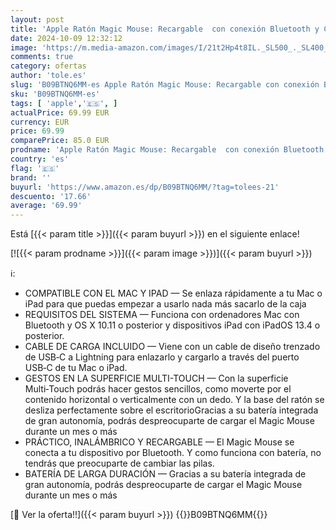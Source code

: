 ```yaml
---
layout: post
title: 'Apple Ratón Magic Mouse: Recargable  con conexión Bluetooth y Compatible con el Mac y iPad; Blanco  Superficie Multi-Touch'
date: 2024-10-09 12:32:12
image: 'https://m.media-amazon.com/images/I/21t2Hp4t8IL._SL500_._SL400_.jpg'
comments: true
category: ofertas
author: 'tole.es'
slug: 'B09BTNQ6MM-es Apple Ratón Magic Mouse: Recargable con conexión Bluetooth...'
sku: 'B09BTNQ6MM-es'
tags: [ 'apple','🇪🇸', ]
actualPrice: 69.99 EUR
currency: EUR
price: 69.99
comparePrice: 85.0 EUR
prodname: 'Apple Ratón Magic Mouse: Recargable  con conexión Bluetooth y Compatible con el Mac y iPad; Blanco  Superficie Multi-Touch'
country: 'es'
flag: '🇪🇸'
brand: ''
buyurl: 'https://www.amazon.es/dp/B09BTNQ6MM/?tag=tolees-21'
descuento: '17.66'
average: '69.99'
---
```


Está [{{< param title >}}]({{< param buyurl >}}) en el siguiente enlace!

[![{{< param prodname >}}]({{< param image >}})]({{< param buyurl >}})

ℹ️:

- COMPATIBLE CON EL MAC Y IPAD — Se enlaza rápidamente a tu Mac o iPad para que puedas empezar a usarlo nada más sacarlo de la caja
- REQUISITOS DEL SISTEMA — Funciona con ordenadores Mac con Bluetooth y OS X 10.11 o posterior y dispositivos iPad con iPadOS 13.4 o posterior.
- CABLE DE CARGA INCLUIDO — Viene con un cable de diseño trenzado de USB‑C a Lightning para enlazarlo y cargarlo a través del puerto USB‑C de tu Mac o iPad.
- GESTOS EN LA SUPERFICIE MULTI-TOUCH — Con la superficie Multi‑Touch podrás hacer gestos sencillos, como moverte por el contenido horizontal o verticalmente con un dedo. Y la base del ratón se desliza perfectamente sobre el escritorioGracias a su batería integrada de gran autonomía, podrás despreocuparte de cargar el Magic Mouse durante un mes o más
- PRÁCTICO, INALÁMBRICO Y RECARGABLE — El Magic Mouse se conecta a tu dispositivo por Bluetooth. Y como funciona con batería, no tendrás que preocuparte de cambiar las pilas.
- BATERÍA DE LARGA DURACIÓN — Gracias a su batería integrada de gran autonomía, podrás despreocuparte de cargar el Magic Mouse durante un mes o más

[🛒 Ver la oferta!!]({{< param buyurl >}})
{{<world>}}B09BTNQ6MM{{</world>}}
